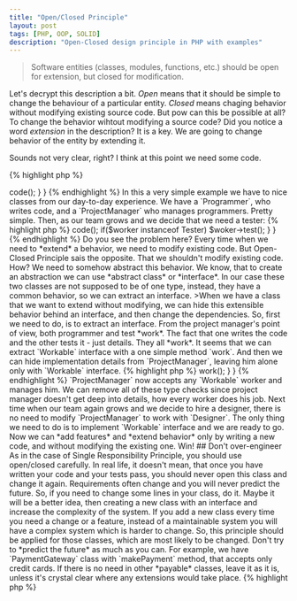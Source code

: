 ```yaml
---
title: "Open/Closed Principle"
layout: post
tags: [PHP, OOP, SOLID]
description: "Open-Closed design principle in PHP with examples"
---
```


> Software entities (classes, modules, functions, etc.) should be open for extension, but closed for modification.

Let's decrypt this description a bit. *Open* means that it should be simple to change the behaviour of a particular entity. *Closed* means chaging behavior without modifying existing source code. But рow can this be possible at all? To change the behavior wihtout modifying a source code? Did you notice a word *extension* in the description? It is a key. We are going to change behavior of the entity by extending it.

Sounds not very clear, right? I think at this point we need some code.

{% highlight php %}
<?php 

class Programmer
{
    public function code()
    {
        echo 'coding an app';
    }
}

class ProjectManager
{
    public function manage($programmer)
    {
        $programmer->code();
    }
}
{% endhighlight %}

In this a very simple example we have to nice classes from our day-to-day experience. We have a `Programmer`, who writes code, and a `ProjectManager` who manages programmers. Pretty simple. Then, as our team grows and we decide that we need a tester:

{% highlight php %}
<?php 

class Tester 
{
    public function test()
    {
        echo 'testing an app';
    }
}
{% endhighlight %}

So, we create a new class `Tester`, but our project manager can only manage programmers. We need to add a new *feature* for managing testers.

{% highlight php %}
<?php 

class ProjectManager
{
    public function manage($worker)
    {
        if($worker instanceof Programmer) $worker->code();
        if($worker instanceof Tester) $woker->test();
    }
}
{% endhighlight %}

Do you see the problem here? Every time when we need to *extend* a behavior, we need to modify existing code. But Open-Closed Principle sais the opposite. That we shouldn't modify existing code. How? We need to somehow abstract this behavior. We know, that to create an abstraction we can use *abstract class* or *interface*. In our case these two classes are not supposed to be of one type, instead, they have a common behavior, so we can extract an interface. 

>When we have a class that we want to extend without modifying, we can hide this extensible behavior behind an interface, and then change the dependencies.

So, first we need to do, is to extract an interface. From the project manager's point of view, both programmer and test *work*. The fact that one writes the code and the other tests it - just details. They all *work*. It seems that we can extract `Workable` interface with a one simple method `work`. And then we can hide implementation details from `ProjectManager`, leaving him alone only with `Workable` interface. 

{% highlight php %}
<?php 

interface Workable 
{
    public function work();
} 

class Programmer implements Workable
{
    public function work()
    {
        echo 'coding an app';
    }
}

class Tester implements Workable
{
    public function work()
    {
        echo 'testing an app';
    }
}

class ProjectManager
{
    public function manage(Workable $worker)
    {
        $woker->work();
    }
}
{% endhighlight %}

`ProjectManager` now accepts any `Workable` worker and manages him. We can remove all of these type checks since project manager doesn't get deep into details, how every worker does his job. Next time when our team again grows and we decide to hire a designer, there is no need to modify `ProjectManager` to work with `Designer`. The only thing we need to do is to implement `Workable` interface and we are ready to go. Now we can *add features* and *extend behavior* only by writing a new code, and without modifying the existing one. Win! 

## Don't over-engineer

As in the case of Single Responsibility Principle, you should use open/closed carefully. In real life, it doesn't mean, that once you have written your code and your tests pass, you should never open this class and change it again. Requirements often change and you will never predict the future. So, if you need to change some lines in your class, do it. Maybe it will be a better idea, then creating a new class with an interface and increase the complexity of the system. If you add a new class every time you need a change or a feature, instead of a maintainable system you will have a complex system which is harder to change.
So, this principle should be applied for those classes, which are most likely to be changed.

Don't try to *predict the future* as much as you can. For example, we have `PaymentGateway` class with `makePayment` method, that accepts only credit cards. If there is no need in other *payable* classes, leave it as it is, unless it's crystal clear where any extensions would take place.

{% highlight php %}
<?php 

class PaymentGateway
{
    public function makePayment(CreditCard $card)
    {
        // ...
    }
}
{% endhighlight %}

Of course, requirements may change, and in the future, the system should also process vouchers. And then we need to extract `Payable` interface and type hint in `makePayment` method.

{% highlight php %}
<?php 

class CreditCard implements Payable {}
class Voucher implements Payable {}

class PaymentGateway
{
    public function makePayment(Payable $payable)
    {
        // ...
    }
}
{% endhighlight %}

But, take care of Open-Closed Principle only *after* you were forced to make changes. Don't try to predict the future, when implementing a class for the first time.



